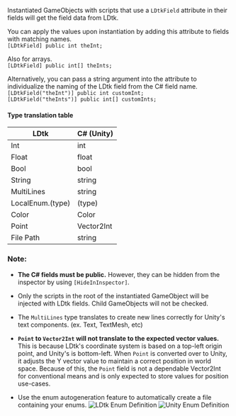 Instantiated GameObjects with scripts that use a `LDtkField` attribute in their fields will get the field data from LDtk.

You can apply the values upon instantiation by adding this attribute to fields with matching names.  
`[LDtkField] public int theInt;`  

Also for arrays.  
`[LDtkField] public int[] theInts;`  

Alternatively, you can pass a string argument into the attribute to individualize the naming of the LDtk field from the C# field name.  
`[LDtkField("theInt")] public int customInt;`  
`[LDtkField("theInts")] public int[] customInts;`  
   
#### Type translation table
| LDtk       | C# (Unity)  |
| ---------- | ----------- |
| Int        | int         |
| Float      | float       |
| Bool       | bool        |
| String     | string      |
| MultiLines | string      |
| LocalEnum.(type)| (type)      |
| Color      | Color       |
| Point      | Vector2Int  |
| File Path  | string      |
   
### Note:
- **The C# fields must be public.** However, they can be hidden from the inspector by using `[HideInInspector]`.  

- Only the scripts in the root of the instantiated GameObject will be injected with LDtk fields. Child GameObjects will not be checked.

- The `MultiLines` type translates to create new lines correctly for Unity's text components. (ex. Text, TextMesh, etc)

- **`Point` to `Vector2Int` will not translate to the expected vector values.**  
This is because LDtk's coordinate system is based on a top-left origin point, and Unity's is bottom-left. When `Point` is converted over to Unity, it adjusts the Y vector value to maintain a correct position in world space. Because of this, the `Point` field is not a dependable Vector2Int for conventional means and is only expected to store values for position use-cases.  

- Use the enum autogeneration feature to automatically create a file containing your enums.
![LDtk Enum Definition](https://github.com/Cammin/LDtkUnity/blob/master/DocImages~/LDtkEditorEnumDefinition.png)
![Unity Enum Definition](https://github.com/Cammin/LDtkUnity/blob/master/DocImages~/UnityEnumDefinition.png)